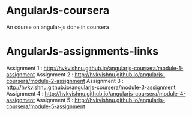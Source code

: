 # AngularJs-coursera
An course on angular-js done in coursera

# AngularJs-assignments-links
Assignment 1 : http://hvkvishnu.github.io/angularjs-coursera/module-1-assignment
Assignment 2 : http://hvkvishnu.github.io/angularjs-coursera/module-2-assignment
Assignment 3 : http://hvkvishnu.github.io/angularjs-coursera/module-3-assignment
Assignment 4 : http://hvkvishnu.github.io/angularjs-coursera/module-4-assignment
Assignment 5 : http://hvkvishnu.github.io/angularjs-coursera/module-5-assignment
